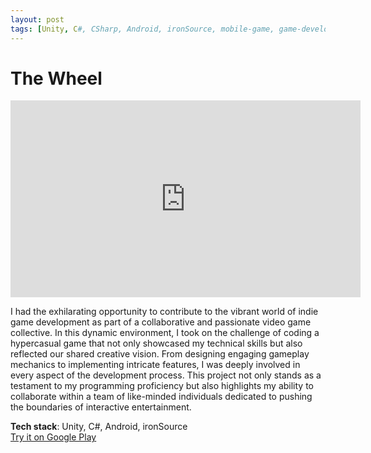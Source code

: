 ```yaml
---
layout: post
tags: [Unity, C#, CSharp, Android, ironSource, mobile-game, game-development]
---
```

# The Wheel

<iframe width="560" height="315" src="https://www.youtube.com/embed/7bYQE3_HrpI?si=LMfRvweIiuXnNXCA&amp;controls=0" title="YouTube video player" frameborder="0" allow="accelerometer; autoplay; clipboard-write; encrypted-media; gyroscope; picture-in-picture; web-share" allowfullscreen></iframe>

I had the exhilarating opportunity to contribute to the vibrant world of indie game development as part of a collaborative and passionate video game collective. In this dynamic environment, I took on the challenge of coding a hypercasual game that not only showcased my technical skills but also reflected our shared creative vision. From designing engaging gameplay mechanics to implementing intricate features, I was deeply involved in every aspect of the development process. This project not only stands as a testament to my programming proficiency but also highlights my ability to collaborate within a team of like-minded individuals dedicated to pushing the boundaries of interactive entertainment.

**Tech stack**: Unity, C#, Android, ironSource  
[Try it on Google Play][googleplay-link]

[googleplay-link]: https://play.google.com/store/apps/details?id=com.Dreameerkatz.TheWheel&pcampaignid=web_share
